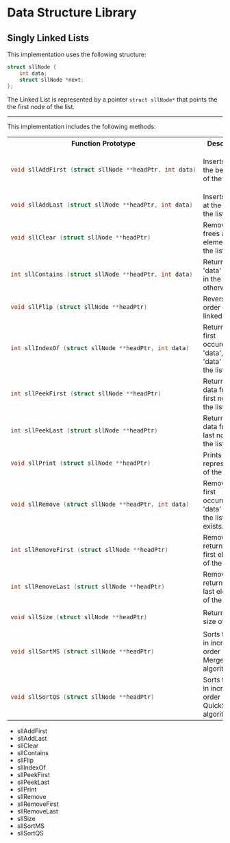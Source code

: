 # Data Structure Library 

## Singly Linked Lists
This implementation uses the following structure:
```c
struct sllNode {
	int data;
	struct sllNode *next;
};
```
The Linked List is represented by a pointer `struct sllNode*` that points the the first node of the list. 

---
This implementation includes the following methods:

<table style="width:100%">
<colgroup>
<col style="width:50%">
</colgroup>

<tr>
<th>Function Prototype</th>
<th>Description</th>
</tr>

<tr>
<td>

```c
void sllAddFirst (struct sllNode **headPtr, int data)
```
</td>
<td>

Inserts `data` at the beginning of the list.</td>

</tr>

<tr>
<td>

```c
void sllAddLast (struct sllNode **headPtr, int data)
```
</td>
<td>Inserts 'data' at the end of the list.</td>
</tr>

<tr>
<td>

```c
void sllClear (struct sllNode **headPtr)
```
</td>
<td>Removes & frees all elements from the list.</td>
</tr>

<tr>
<td>

```c
int sllContains (struct sllNode **headPtr, int data)
```
</td>
<td>Returns 1 if 'data' is found in the list, 0 otherwise.</td>
</tr>

<tr>
<td>

```c
void sllFlip (struct sllNode **headPtr)
```
</td>
<td>Reverses the order of the linked list.</td>
</tr>

<tr>
<td>

```c
int sllIndexOf (struct sllNode **headPtr, int data)
```
</td>
<td>Returns the first occurence of 'data', or -1 if 'data' is not in the list.</td>
</tr>

<tr>
<td>

```c
int sllPeekFirst (struct sllNode **headPtr)
```
</td>
<td>Returns the data from the first node in the list.</td>
</tr>

<tr>
<td>

```c
int sllPeekLast (struct sllNode **headPtr)
```
</td>
<td>Returns the data from the last node in the list.</td>
</tr>

<tr>
<td>

```c
void sllPrint (struct sllNode **headPtr)
```
</td>
<td>Prints a string representation of the list.</td>
</tr>

<tr>
<td>

```c
void sllRemove (struct sllNode **headPtr, int data)
```
</td>
<td>Removes the first occurrence of 'data' from the list, if it exists.</td>
</tr>

<tr>
<td>

```c
int sllRemoveFirst (struct sllNode **headPtr)
```
</td>
<td>Removes and returns the first element of the list.</td>
</tr>

<tr>
<td>

```c
int sllRemoveLast (struct sllNode **headPtr)
```
</td>
<td>Removes and returns the last element of the list.</td>
</tr>

<tr>
<td>

```c
void sllSize (struct sllNode **headPtr)
```
</td>
<td>Returns the size of the list.</td>
</tr>

<tr>
<td>

```c
void sllSortMS (struct sllNode **headPtr)
```
</td>
<td>Sorts the list in increasing order using MergeSort algorithm.</td>
</tr>

<tr>
<td>

```c
void sllSortQS (struct sllNode **headPtr)
```
</td>
<td>Sorts the list in increasing order using QuickSort algorithm.</td>
</tr>

</table>

* sllAddFirst
* sllAddLast
* sllClear
* sllContains
* sllFlip
* sllIndexOf
* sllPeekFirst
* sllPeekLast
* sllPrint
* sllRemove
* sllRemoveFirst
* sllRemoveLast
* sllSize
* sllSortMS
* sllSortQS

